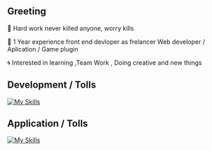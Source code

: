 ## Greeting


:low_brightness: Hard work never killed anyone, worry kills 

:trident: 1  Year experience front end devloper as frelancer Web developer / Aplication / Game plugin 

:cyclone: Interested in learning ,Team Work , Doing creative and new things 


## Development / Tolls 
[![My Skills](https://skillicons.dev/icons?i=js,html,css,tailwind,sass,nextjs,react,vite,nodejs,expressjs,electron	)](https://skillicons.dev)



## Application / Tolls 

[![My Skills](https://skillicons.dev/icons?i=vscode,webstorm,figma,wordpress)](https://skillicons.dev)
